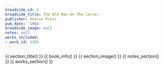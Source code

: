 ```yaml
---
broadside_id: 5
broadside_title: The Old Man On The Corner
publisher: Hearse Press
pub_date: '1964'
broadside_image: null
notes: null
works_included:
- work_id: 3369
---
```


{{ section_title() }}
{{ book_info() }}
{{ section_image() }}
{{ notes_section() }}
{{ works_section() }}
